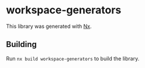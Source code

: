 # workspace-generators

This library was generated with [Nx](https://nx.dev).

## Building

Run `nx build workspace-generators` to build the library.
